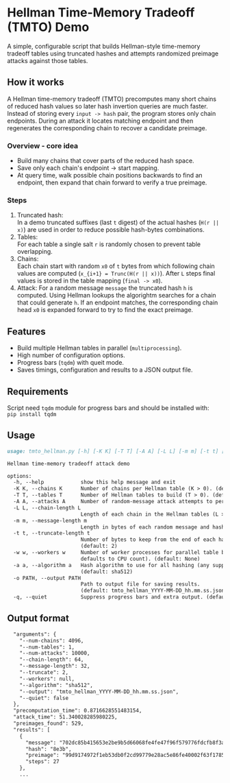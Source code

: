 # Hellman Time-Memory Tradeoff (TMTO) Demo
A simple, configurable script that builds Hellman-style time-memory tradeoff tables using truncated hashes and attempts randomized preimage attacks against those tables.
## How it works
A Hellman time-memory tradeoff (TMTO) precomputes many short chains of reduced hash values so later hash invertion queries are much faster. Instead of storing every `input -> hash` pair, the program stores only chain endpoints. During an attack it locates matching endpoint and then regenerates the corresponding chain to recover a candidate preimage.
### Overview - core idea
- Build many chains that cover parts of the reduced hash space.
- Save only each chain's endpoint -> start mapping.
- At query time, walk possible chain positions backwards to find an endpoint, then expand that chain forward to verify a true preimage.
### Steps
 
1. Truncated hash:  
    In a demo truncated suffixes (last `t` digest) of the actual hashes (`H(r || x)`) are used in order to reduce possible hash-bytes combinations.
2. Tables:  
    For each table a single salt `r` is randomly chosen to prevent table overlapping.
3. Chains:  
    Each chain start with random `x0` of `t` bytes from which following chain values are computed (`x_{i+1} = Trunc(H(r || x))`). After `L` steps final values is stored in the table mapping (`final -> x0`).
4. Attack:
    For a random message `message` the truncated hash `h` is computed.
    Using Hellman lookups the algorightm searches for a chain that could generate `h`. If an endpoint matches, the corresponding chain head `x0` is expanded forward to try to find the exact preimage. 
## Features
- Build multiple Hellman tables in parallel (`multiprocessing`).
- High number of configuration options.
- Progress bars (`tqdm`) with queit mode.
- Saves timings, configuration and results to a JSON output file.
## Requirements
Script need `tqdm` module for progress bars and should be installed with:  
`pip install tqdm`
## Usage
```markdown
usage: tmto_hellman.py [-h] [-K K] [-T T] [-A A] [-L L] [-m m] [-t t] [-w w] [-a a] [-o PATH] [-q]

Hellman time-memory tradeoff attack demo

options:
  -h, --help            show this help message and exit
  -K K, --chains K      Number of chains per Hellman table (K > 0). (default: 4096)
  -T T, --tables T      Number of Hellman tables to build (T > 0). (default: 1)
  -A A, --attacks A     Number of random-message attack attempts to perform (A > 0). (default: 10000)
  -L L, --chain-length L
                        Length of each chain in the Hellman tables (L > 0). (default: 64)
  -m m, --message-length m
                        Length in bytes of each random message and hash input (m > 0). (default: 32)
  -t t, --truncate-length t
                        Number of bytes to keep from the end of each hash digest (0 <= t < m). 
                        (default: 2)
  -w w, --workers w     Number of worker processes for parallel table building and attacks (w > 0,                    
                        defaults to CPU count). (default: None)
  -a a, --algorithm a   Hash algorithm to use for all hashing (any supported by hashlib).             
                        (default: sha512)
  -o PATH, --output PATH
                        Path to output file for saving results. 
                        (default: tmto_hellman_YYYY-MM-DD_hh.mm.ss.json)
  -q, --quiet           Suppress progress bars and extra output. (default: False)
```
## Output format
```markdown
  "arguments": {
    "--num-chains": 4096,
    "--num-tables": 1,
    "--num-attacks": 10000,
    "--chain-length": 64,
    "--message-length": 32,
    "--truncate": 2,
    "--workers": null,
    "--algorithm": "sha512",
    "--output": "tmto_hellman_YYYY-MM-DD_hh.mm.ss.json",
    "--quiet": false
  },
  "precomputation_time": 0.8716628551483154,
  "attack_time": 51.340028285980225,
  "preimages_found": 529,
  "results": [
    {
      "message": "702dc85b415653e2be9b5d66068fe4fe47f96f579776fdcfb8f3ae205b4ad2e9",
      "hash": "8e3b",
      "preimage": "99d9174972f1eb53db0f2cd99779e28ac5e86fe40002f63f1785752edd9c37c8",
      "steps": 27
    },
    ...
```